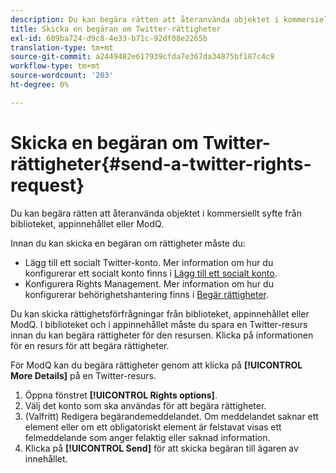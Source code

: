 ```yaml
---
description: Du kan begära rätten att återanvända objektet i kommersiellt syfte från biblioteket, appinnehållet eller ModQ.
title: Skicka en begäran om Twitter-rättigheter
exl-id: 609ba724-d9c8-4e33-b71c-92df08e2265b
translation-type: tm+mt
source-git-commit: a2449482e617939cfda7e367da34875bf187c4c9
workflow-type: tm+mt
source-wordcount: '203'
ht-degree: 0%

---
```


# Skicka en begäran om Twitter-rättigheter{#send-a-twitter-rights-request}

Du kan begära rätten att återanvända objektet i kommersiellt syfte från biblioteket, appinnehållet eller ModQ.

Innan du kan skicka en begäran om rättigheter måste du:

* Lägg till ett socialt Twitter-konto. Mer information om hur du konfigurerar ett socialt konto finns i [Lägg till ett socialt konto](../c-users-creating-accounts-with-studio-access/t-configure-social-accout-instagram/t-configure-social-accout-instagram.md#t_configure_social_accout_instagram).
* Konfigurera Rights Management. Mer information om hur du konfigurerar behörighetshantering finns i [Begär rättigheter](../c-how-requesting-rights-works/c-how-requesting-rights-works.md#c_how_requesting_rights_works).

Du kan skicka rättighetsförfrågningar från biblioteket, appinnehållet eller ModQ. I biblioteket och i appinnehållet måste du spara en Twitter-resurs innan du kan begära rättigheter för den resursen. Klicka på informationen för en resurs för att begära rättigheter.

För ModQ kan du begära rättigheter genom att klicka på **[!UICONTROL More Details]** på en Twitter-resurs.

1. Öppna fönstret **[!UICONTROL Rights options]**.
1. Välj det konto som ska användas för att begära rättigheter.
1. (Valfritt) Redigera begärandemeddelandet. Om meddelandet saknar ett element eller om ett obligatoriskt element är felstavat visas ett felmeddelande som anger felaktig eller saknad information.
1. Klicka på **[!UICONTROL Send]** för att skicka begäran till ägaren av innehållet.
